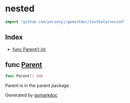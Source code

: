 <!-- Code generated by gomarkdoc. DO NOT EDIT -->

# nested

```go
import "github.com/peczenyj/gomarkdoc/testData/nested"
```

## Index

- [func Parent() int](<#func-parent>)


## func [Parent](<https://github.com/peczenyj/gomarkdoc/blob/master/testData/nested/parent.go#L4>)

```go
func Parent() int
```

Parent is in the parent package.



Generated by [gomarkdoc](<https://github.com/peczenyj/gomarkdoc>)
